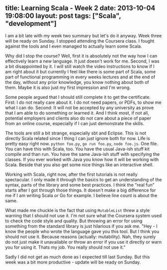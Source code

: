 title: Learning Scala - Week 2
date: 2013-10-04 19:08:00
layout: post
tags: ["Scala", "development"]
---
I am a bit late with my week two summary but let's do it anyway. Week three will be ready on Sunday. I stopped attending the Coursera class. I fought against the tools and I even managed to actually learn some Scala.
<!--MORE-->

Why did I stop the course? Well, first it is absolutely not the way how I can effectively learn a new language. It just doesn't work for me. Second, I was a bit disappointed by it. I will still watch the video instructions to know if I am right about it but currently I feel like there is some part of Scala, some part of functional programming in every weeks lectures and at the end of the day, without any prior knowledge, you know nothing about both of them. Maybe it is also just my first impression and I'm wrong.

Some people argued that I should still complete it to get the certificate. First: I do not really care about it. I do not need papers, or PDFs, to show me what I can do. Second: It will not be accepted by any university as prove that I am able to do something or learned it. And I think most, if not all, potential employers and clients also do not care about a piece of paper from an online course, especially if I can just demonstrate the skills.

The tools are still a bit strange, especially sbt and Eclipse. This is not directly Scala related since I thing I can just ignore both for now. Life is pretty easy right now. `python foo.py`, `go run foo.py`, `node foo.js`. One file. You can have this with Scala, too. You have the usual Java-ish stuff kit compile and than run. You have the same Java-ish stuff with specifying the classes. If you ever worked with Java you know how it will be working with Scala. Beside that you also get some nice things like an interactive shell.

Working with Scala, right now, after the first tutorials is not really spectacular. I only made it through the basics to get an understanding of the syntax, parts of the library and some best practices. I think the "real fun" starts after I got through those things. It doesn't make a big difference for me if I am writing Scala or Go for example. I believe line count is about the same.

What made me chuckle is the fact that using `MutableList` threw a style warning that I should not use it. I'm not sure what the Coursera system used to check the code style and quality. But throwing an error for using something from the standard library is just hilarious if you ask me. "Hey - I know the people who wrote the language gave you this tool. But I think you should not use it. Because reasons (actually: mutability). Nah, they surely do not just make it unavailable or throw an error if you use it directly or warn you for using it. Thats my job. You really should not use it."

Sadly I did not get as much done as I expected till last Sunday. But this week was a bit more productive - update will be ready on Sunday.